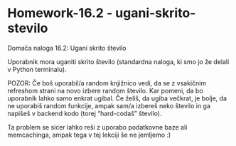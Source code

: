 # Homework-16.2 - ugani-skrito-stevilo

Domača naloga 16.2: Ugani skrito število

Uporabnik mora uganiti skrito število (standardna naloga, ki smo jo že delali v Python terminalu).

POZOR: Če boš uporabil/a random knjižnico vedi, da se z vsakičnim refreshom strani na novo izbere random število. Kar pomeni, da bo uporabnik lahko samo enkrat ugibal. Če želiš, da ugiba večkrat, je bolje, da ne uporabiš random funkcije, ampak sam/a izbereš neko število in ga napišeš v backend kodo (torej “hard-codaš” število).

Ta problem se sicer lahko reši z uporabo podatkovne baze ali memcachinga, ampak tega v tej lekciji še ne jemljemo :)
